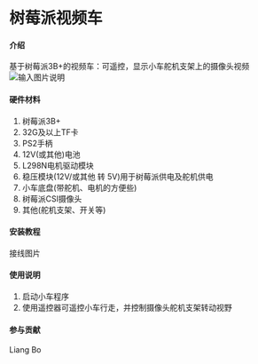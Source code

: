 # 树莓派视频车

#### 介绍
基于树莓派3B+的视频车：可遥控，显示小车舵机支架上的摄像头视频
![输入图片说明](https://images.gitee.com/uploads/images/2020/1230/155758_25304156_5558625.png "car.png")
#### 硬件材料
1.  树莓派3B+
2.  32G及以上TF卡
3.  PS2手柄
4.  12V(或其他)电池
5.  L298N电机驱动模块
6.  稳压模块(12V/或其他 转 5V)用于树莓派供电及舵机供电
7.  小车底盘(带舵机、电机的方便些)
8.  树莓派CSI摄像头
8.  其他(舵机支架、开关等)


#### 安装教程

接线图片
#### 使用说明

1.  启动小车程序
2.  使用遥控器可遥控小车行走，并控制摄像头舵机支架转动视野

#### 参与贡献

Liang Bo
